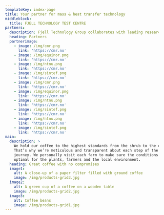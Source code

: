```yaml
---
templateKey: index-page
title: Your partner for mass & heat transfer technology
middleblock:
  title: FJELL TECHNOLOGY TEST CENTRE
partners:
  description: Fjell Technology Group collaborates with leading research environments
  heading: Partners
  partnerimage:
    - image: /img/cmr.png
      link: 'https://cmr.no'
    - image: /img/equinor.png
      link: 'https://cmr.no'
    - image: /img/ntnu.png
      link: 'https://cmr.no'
    - image: /img/sintef.png
      link: 'https://cmr.no'
    - image: /img/cmr.png
      link: 'https://cmr.no'
    - image: /img/equinor.png
      link: 'https://cmr.no'
    - image: /img/ntnu.png
      link: 'https://cmr.no'
    - image: /img/sintef.png
      link: 'https://cmr.no'
    - image: /img/ntnu.png
      link: 'https://cmr.no'
    - image: /img/sintef.png
      link: 'https://cmr.no'
main:
  description: >
    We hold our coffee to the highest standards from the shrub to the cup.
    That’s why we’re meticulous and transparent about each step of the coffee’s
    journey. We personally visit each farm to make sure the conditions are
    optimal for the plants, farmers and the local environment.
  heading: Great coffee with no compromises
  image1:
    alt: A close-up of a paper filter filled with ground coffee
    image: /img/products-grid3.jpg
  image2:
    alt: A green cup of a coffee on a wooden table
    image: /img/products-grid2.jpg
  image3:
    alt: Coffee beans
    image: /img/products-grid1.jpg
---
```


